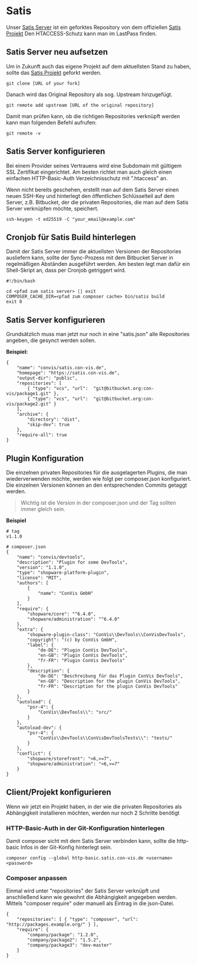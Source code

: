 # Satis

Unser [Satis Server][] ist ein geforktes Repository von dem offiziellen [Satis Projekt][]
Den HTACCESS-Schutz kann man im LastPass finden.

## Satis Server neu aufsetzen

Um in Zukunft auch das eigene Projekt auf dem aktuellsten Stand zu haben, sollte das [Satis Projekt][]
geforkt werden.
```
git clone [URL of your fork]
```

Danach wird das Original Repository als sog. Upstream hinzugefügt.
```
git remote add upstream [URL of the original repository]
```

Damit man prüfen kann, ob die richtigen Repositories verknüpft werden kann man folgenden Befehl aufrufen:
```
git remote -v
```


## Satis Server konfigurieren

Bei einem Provider seines Vertrauens wird eine Subdomain mit gültigem SSL Zertifikat eingerichtet.
Am besten richtet man auch gleich einen einfachen HTTP-Basic-Auth Verzeichnisschutz mit ".htaccess" an.

Wenn nicht bereits geschehen, erstellt man auf dem Satis Server einen neuen SSH-Key und hinterlegt den öffentlichen 
Schlüsselteil auf dem Server, z.B. Bitbucket, der die privaten Repositories, die man auf dem Satis Server verknüpfen möchte,
speichert.

```
ssh-keygen -t ed25519 -C "your_email@example.com"
```

## Cronjob für Satis Build hinterlegen
Damit der Satis Server immer die aktuellsten Versionen der Repositories ausliefern kann, sollte der Sync-Prozess mit dem
Bitbucket Server in regelmäßigen Abständen ausgeführt werden. Am besten legt man dafür ein Shell-Skript an, dass per Cronjob
getriggert wird.

```
#!/bin/bash

cd <pfad zum satis server> || exit
COMPOSER_CACHE_DIR=<pfad zum composer cache> bin/satis build
exit 0
```

## Satis Server konfigurieren
Grundsätzlich muss man jetzt nur noch in eine "satis.json" alle Repositories angeben, die gesynct werden sollen.

**Beispiel:**
```
{
    "name": "convis/satis.con-vis.de",
    "homepage": "https://satis.con-vis.de",
    "output-dir": "public",
    "repositories": [
        { "type": "vcs", "url":  "git@bitbucket.org:con-vis/package1.git" },
        { "type": "vcs", "url":  "git@bitbucket.org:con-vis/package2.git" }
    ],
    "archive": {
        "directory": "dist",
        "skip-dev": true
    },
    "require-all": true
}
```

## Plugin Konfiguration
Die einzelnen privaten Repositories für die ausgelagerten Plugins, die man wiederverwenden möchte, werden wie folgt per composer.json
konfiguriert. Die einzelnen Versionen können an den entsprechenden Commits getaggt werden.

> Wichtig ist die Version in der composer.json und der Tag sollten immer gleich sein.

**Beispiel**
```
# tag
v1.1.0

# composer.json
{
    "name": "convis/devtools",
    "description": "Plugin for some DevTools",
    "version": "1.1.0",
    "type": "shopware-platform-plugin",
    "license": "MIT",
    "authors": [
        {
            "name": "ConVis GmbH"
        }
    ],
    "require": {
        "shopware/core": "^6.4.0",
        "shopware/administration": "^6.4.0"
    },
    "extra": {
        "shopware-plugin-class": "ConVis\\DevTools\\ConVisDevTools",
        "copyright": "(c) by ConVis GmbH",
        "label": {
            "de-DE": "Plugin ConVis DevTools",
            "en-GB": "Plugin ConVis DevTools",
            "fr-FR": "Plugin ConVis DevTools"
        },
        "description": {
            "de-DE": "Beschreibung für das Plugin ConVis DevTools",
            "en-GB": "Description for the plugin ConVis DevTools",
            "fr-FR": "Description for the plugin ConVis DevTools"
        }
    },
    "autoload": {
        "psr-4": {
            "ConVis\\DevTools\\": "src/"
        }
    },
    "autoload-dev": {
        "psr-4": {
            "ConVis\\DevTools\\ConVisDevToolsTests\\": "tests/"
        }
    },
    "conflict": {
        "shopware/storefront": "<6,>=7",
        "shopware/administration": "<6,>=7"
    }
}
```

## Client/Projekt konfigurieren

Wenn wir jetzt ein Projekt haben, in der wie die privaten Repositories als Abhängigkeit installieren möchten, werden nur
noch 2 Schritte benötigt

### HTTP-Basic-Auth in der Git-Konfiguration hinterlegen
Damit composer sicht mit dem Satis Server verbinden kann, sollte die http-basic Infos in der Git-Konfig hinterlegt sein.
```
composer config --global http-basic.satis.con-vis.de <username> <password>
```

### Composer anpassen
Einmal wird unter "repositories" der Satis Server verknüpft und anschließend kann wie gewohnt die Abhängigkeit angegeben werden.
Mittels "composer require" oder manuell als Eintrag in die json-Datei.
```
{
    "repositories": [ { "type": "composer", "url": "http://packages.example.org/" } ],
    "require": {
        "company/package": "1.2.0",
        "company/package2": "1.5.2",
        "company/package3": "dev-master"
    }
}
```

[satis server]: https://satis.con-vis.de
[satis projekt]: https://github.com/composer/satis
